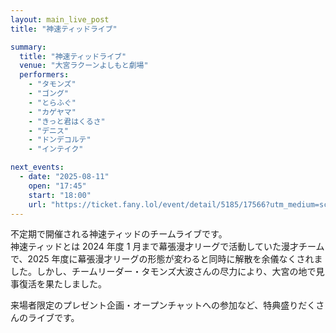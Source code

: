 ```yaml
---
layout: main_live_post
title: "神速ティッドライブ"

summary:
  title: "神速ティッドライブ"
  venue: "大宮ラクーンよしもと劇場"
  performers:
    - "タモンズ"
    - "ゴング"
    - "とらふぐ"
    - "カゲヤマ"
    - "きっと君はくるさ"
    - "デニス"
    - "ドンデコルテ"
    - "インテイク"

next_events:
  - date: "2025-08-11"
    open: "17:45"
    start: "18:00"
    url: "https://ticket.fany.lol/event/detail/5185/17566?utm_medium=schedule&utm_source=omiya&utm_campaign=神速ティッドライブ"
---
```


不定期で開催される神速ティッドのチームライブです。<br>
神速ティッドとは 2024 年度 1 月まで幕張漫才リーグで活動していた漫才チームで、2025 年度に幕張漫才リーグの形態が変わると同時に解散を余儀なくされました。しかし、チームリーダー・タモンズ大波さんの尽力により、大宮の地で見事復活を果たしました。

来場者限定のプレゼント企画・オープンチャットへの参加など、特典盛りだくさんのライブです。
